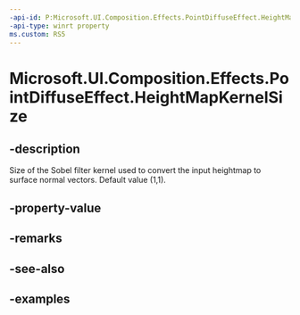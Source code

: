 ```yaml
---
-api-id: P:Microsoft.UI.Composition.Effects.PointDiffuseEffect.HeightMapKernelSize
-api-type: winrt property
ms.custom: RS5
---
```


<!-- Property syntax.
public Vector2 HeightMapKernelSize { get;  set; }
-->

# Microsoft.UI.Composition.Effects.PointDiffuseEffect.HeightMapKernelSize

## -description
Size of the Sobel filter kernel used to convert the input heightmap to surface normal vectors. Default value (1,1).

## -property-value

## -remarks

## -see-also

## -examples


